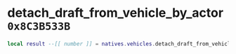 # detach_draft_from_vehicle_by_actor `0x8C3B533B`

```lua
local result --[[ number ]] = natives.vehicles.detach_draft_from_vehicle_by_actor(_unk0 --[[ number ]])
```
